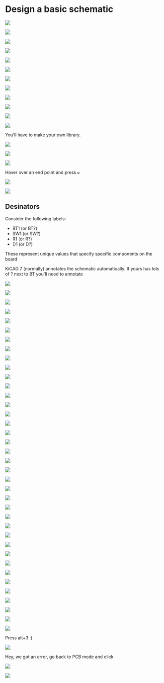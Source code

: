 # Design a basic schematic

![](assets/2024-03-11-11-55-51.png)

![](assets/2024-03-11-11-56-25.png)

![](assets/2024-03-11-11-56-42.png)

![](assets/2024-03-11-11-57-22.png)

![](assets/2024-03-11-11-57-42.png)

![](assets/2024-03-11-11-57-53.png)

![](assets/2024-03-11-11-58-03.png)

![](assets/2024-03-11-11-58-11.png)

![](assets/2024-03-11-11-58-22.png)

![](assets/2024-03-11-11-58-31.png)

![](assets/2024-03-11-11-58-41.png)

![](assets/2024-03-11-11-58-53.png)

You'll have to make your own library. 

![](assets/2024-03-11-12-00-27.png)

![](assets/2024-03-11-12-00-13.png)

![](assets/2024-03-11-12-01-34.png)


Hover over an end point and press `w` 

![](assets/2024-03-11-12-02-37.png)

![](assets/2024-03-11-12-03-14.png)

## Desinators

Consider the following labels: 

* BT1 (or BT?)
* SW1 (or SW?)
* R1 (or R?)
* D1 (or D?)

These represent unique values that specify specific components on the board

KiCAD 7 (normally) annotates the schematic automatically. If yours has lots of ? next to BT you'll need to annotate

![](assets/2024-03-11-12-05-10.png)

![](assets/2024-03-11-12-05-22.png)

![](assets/2024-03-11-12-07-13.png)

![](assets/2024-03-11-12-08-11.png)

![](assets/2024-03-11-12-08-25.png)

![](assets/2024-03-11-12-08-39.png)

![](assets/2024-03-11-12-09-18.png)

![](assets/2024-03-11-12-09-49.png)

![](assets/2024-03-11-12-15-37.png)

![](assets/2024-03-11-12-16-42.png)

![](assets/2024-03-11-12-16-52.png)

![](assets/2024-03-11-12-16-58.png)

![](assets/2024-03-11-12-18-00.png)

![](assets/2024-03-11-12-18-29.png)

![](assets/2024-03-11-12-18-50.png)

![](assets/2024-03-11-12-19-29.png)

![](assets/2024-03-11-12-20-18.png)

![](assets/2024-03-11-12-22-30.png)

![](assets/2024-03-11-12-22-47.png)

![](assets/2024-03-11-12-24-36.png)


![](assets/2024-03-11-12-26-17.png)

![](assets/2024-03-11-12-28-42.png)

![](assets/2024-03-11-12-30-16.png)

![](assets/2024-03-11-12-34-01.png)

![](assets/2024-03-11-12-34-10.png)


![](assets/2024-03-11-12-34-22.png)

![](assets/2024-03-11-12-36-38.png)

![](assets/2024-03-11-12-34-55.png)


![](assets/2024-03-11-12-43-08.png)


![](assets/2024-03-11-12-43-44.png)

![](assets/2024-03-11-12-43-24.png)

![](assets/2024-03-11-12-44-01.png)

![](assets/2024-03-11-12-44-20.png)

![](assets/2024-03-11-12-44-31.png)

![](assets/2024-03-11-12-54-01.png)

![](assets/2024-03-11-12-58-05.png)

![](assets/2024-03-11-13-00-32.png)

![](assets/2024-03-11-13-00-44.png)


Press alt+3 :)

![](assets/2024-03-11-13-08-35.png)

Hey, we got an error, go back to PCB mode and click 

![](assets/2024-03-11-13-09-12.png)

![](assets/2024-03-11-13-09-28.png)